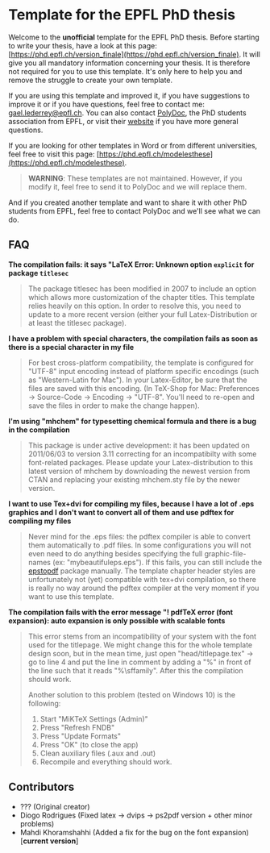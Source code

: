 # Template for the EPFL PhD thesis

Welcome to the **unofficial** template for the EPFL PhD thesis. Before starting to write your thesis, have a look at this page: [https://phd.epfl.ch/version_finale](https://phd.epfl.ch/version_finale). It will give you all mandatory information concerning your thesis. It is therefore not required for you to use this template. It's only here to help you and remove the struggle to create your own template. 

If you are using this template and improved it, if you have suggestions to improve it or if you have questions, feel free to contact me: [gael.lederrey@epfl.ch](mailto:gael.lederrey@epfl.ch). You can also contact [PolyDoc](mailto:polydoc@epfl.ch), the PhD students association from EPFL, or visit their [website](http://polydoc.epfl.ch) if you have more general questions.

If you are looking for other templates in Word or from different universities, feel free to visit this page: [https://phd.epfl.ch/modelesthese](https://phd.epfl.ch/modelesthese). 

> **WARNING**: These templates are not maintained. However, if you modify it, feel free to send it to PolyDoc and we will replace them.

And if you created another template and want to share it with other PhD students from EPFL, feel free to contact PolyDoc and we'll see what we can do. 

## FAQ 

**The compilation fails: it says "LaTeX Error: Unknown option `explicit` for package `titlesec`**
> The package titlesec has been modified in 2007 to include an option which allows more customization of the chapter titles. This template relies heavily on this option. In order to resolve this, you need to update to a more recent version (either your full Latex-Distribution or at least the titlesec package).

**I have a problem with special characters, the compilation fails as soon as there is a special character in my file**
> For best cross-platform compatibility, the template is configured for "UTF-8" input encoding instead of platform specific encodings (such as "Western-Latin for Mac"). In your Latex-Editor, be sure that the files are saved with this encoding.
(In TeX-Shop for Mac: Preferences -&gt; Source-Code -&gt; Encoding -&gt; "UTF-8". You'll need to re-open and save the files in order to make the change happen).

**I'm using "mhchem" for typesetting chemical formula and there is a bug in the compilation**
> This package is under active development: it has been updated on 2011/06/03 to version 3.11 correcting for an incompatibilty with some font-related packages. Please update your Latex-distribution to this latest version of mhchem by downloading the newest version from CTAN and replacing your existing mhchem.sty file by the newer version.

**I want to use Tex+dvi for compiling my files, because I have a lot of .eps graphics and I don't want to convert all of them and use pdftex for compiling my files**
> Never mind for the .eps files: the pdftex compiler is able to convert them automatically to .pdf files. In some configurations you will not even need to do anything besides specifying the full graphic-file-names (ex: "mybeautifuleps.eps"). If this fails, you can still include the [epstopdf](https://ctan.org/pkg/epstopdf?lang=en) package manually.
The template chapter header styles are unfortunately not (yet) compatible with tex+dvi compilation, so there is really no way around the pdftex compiler at the very moment if you want to use this template.

**The compilation fails with the error message "! pdfTeX error (font expansion): auto expansion is only possible with scalable fonts**
> This error stems from an incompatibility of your system with the font used for the titlepage. We might change this for the whole template design soon, but in the mean time, just open "head/titlepage.tex" -&gt; go to line 4 and put the line in comment by adding a "%" in front of the line such that it reads "%\sffamily". After this the compilation should work.
>
> Another solution to this problem (tested on Windows 10) is the following:
>  1. Start "MiKTeX Settings (Admin)"
>  2. Press "Refresh FNDB"
>  3. Press "Update Formats"
>  4. Press "OK" (to close the app)
>  5. Clean auxiliary files (.aux and .out)
>  6. Recompile and everything should work.

## Contributors

* ??? (Original creator)
* Diogo Rodrigues (Fixed latex -> dvips -> ps2pdf version + other minor problems)
* Mahdi Khoramshahhi (Added a fix for the bug on the font expansion) [**current version**]
